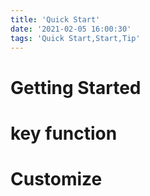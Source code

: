 ```yaml
---
title: 'Quick Start'
date: '2021-02-05 16:00:30'
tags: 'Quick Start,Start,Tip'
---
```


# Getting Started

# key function

# Customize
